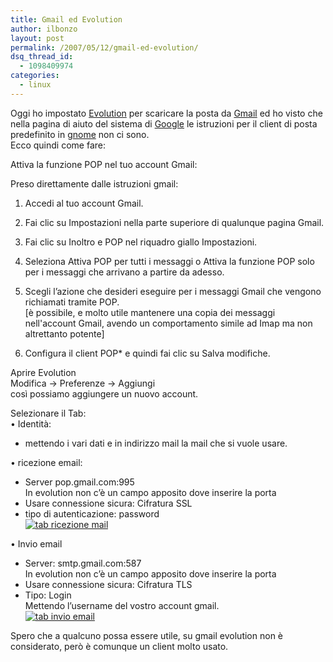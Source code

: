 ```yaml
---
title: Gmail ed Evolution
author: ilbonzo
layout: post
permalink: /2007/05/12/gmail-ed-evolution/
dsq_thread_id:
  - 1098409974
categories:
  - linux
---
```

Oggi ho impostato [Evolution][1] per scaricare la posta da [Gmail][2] ed ho visto che nella pagina di aiuto del sistema di [Google][3] le istruzioni per il client di posta predefinito in [gnome][4] non ci sono.  
Ecco quindi come fare:

Attiva la funzione POP nel tuo account Gmail:

Preso direttamente dalle istruzioni gmail:  
1. Accedi al tuo account Gmail.  
2. Fai clic su Impostazioni nella parte superiore di qualunque pagina Gmail.  
3. Fai clic su Inoltro e POP nel riquadro giallo Impostazioni.

4. Seleziona Attiva POP per tutti i messaggi o Attiva la funzione POP solo per i messaggi che arrivano a partire da adesso.  
5. Scegli l&#8217;azione che desideri eseguire per i messaggi Gmail che vengono richiamati tramite POP.  
[è possibile, e molto utile mantenere una copia dei messaggi nell'account Gmail, avendo un comportamento simile ad Imap ma non altrettanto potente]  
6. Configura il client POP* e quindi fai clic su Salva modifiche. 

Aprire Evolution  
Modifica -> Preferenze -> Aggiungi  
così possiamo aggiungere un nuovo account.

Selezionare il Tab:  
• Identità:  
- mettendo i vari dati e in indirizzo mail la mail che si vuole usare.

• ricezione email:  
- Server pop.gmail.com:995  
In evolution non c&#8217;è un campo apposito dove inserire la porta  
- Usare connessione sicura: Cifratura SSL  
- tipo di autenticazione: password  
<a href='http://blog.ilbonzo.org/?attachment_id=10' rel='attachment wp-att-10' title='tab ricezione mail'><img src='http://magni.me/wp-content/uploads/2007/05/g_evolution.miniatura.png' alt='tab ricezione mail' /></a>

• Invio email  
- Server: smtp.gmail.com:587  
In evolution non c&#8217;è un campo apposito dove inserire la porta  
- Usare connessione sicura: Cifratura TLS  
- Tipo: Login  
Mettendo l&#8217;username del vostro account gmail.  
<a href='http://blog.ilbonzo.org/?attachment_id=11' rel='attachment wp-att-11' title='tab invio email'><img src='http://magni.me/wp-content/uploads/2007/05/g_evolution2.miniatura.png' alt='tab invio email' /></a>

Spero che a qualcuno possa essere utile, su gmail evolution non è considerato, però è comunque un client molto usato.

<div class='kindleWidget kindleLight' >
  
</div>



 [1]: http://www.gnome.org/projects/evolution/
 [2]: http://www.gmail.com
 [3]: http://www.google.it
 [4]: http://www.it.gnome.org/index.php/Home